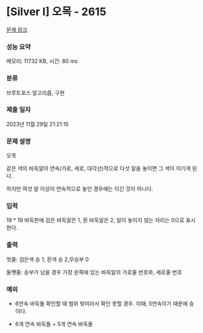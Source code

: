 # [Silver I] 오목 - 2615

[문제 링크](https://www.acmicpc.net/problem/2615)

### 성능 요약

메모리: 11732 KB, 시간: 80 ms

### 분류

브루트포스 알고리즘, 구현

### 제출 일자

2023년 11월 29일 21:21:15

### 문제 설명

<p>오목 </p>

<p> 같은 색의 바둑알이 연속(가로, 세로, 대각선)적으로 다섯 알을 놓이면 그 색이 이기게 된다. </p>
<p>하지만 여섯 알 이상이 연속적으로 놓인 경우에는 이긴 것이 아니다.</p>

### 입력

 <p>19 * 19 바둑판에 검은 바둑알은 1, 흰 바둑알은 2, 알이 놓이지 않는 자리는 0으로 표시한다.</p>

### 출력

 <p>첫줄: 검은색 승 1, 흰색 승 2,무승부 0</p>
<p> 둘쨋줄: 승부가 났을 경우 가장 왼쪽에 있는 바둑알의 가로줄 번호와, 세로줄 번호</p>

### 예외

<ul>
    <li><p>6연속 바둑돌 확인할 때 범위 밖이라서 확인 못할 경우. 이때, 5연속이기 때문에 승이다.</p></li>
    <li><p>6개 연속 바둑돌 + 5개 연속 바둑돌</p></li>
</ul>